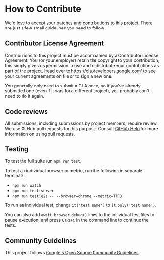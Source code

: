 # How to Contribute

We'd love to accept your patches and contributions to this project. There are
just a few small guidelines you need to follow.

## Contributor License Agreement

Contributions to this project must be accompanied by a Contributor License
Agreement. You (or your employer) retain the copyright to your contribution;
this simply gives us permission to use and redistribute your contributions as
part of the project. Head over to <https://cla.developers.google.com/> to see
your current agreements on file or to sign a new one.

You generally only need to submit a CLA once, so if you've already submitted one
(even if it was for a different project), you probably don't need to do it
again.

## Code reviews

All submissions, including submissions by project members, require review. We
use GitHub pull requests for this purpose. Consult
[GitHub Help](https://help.github.com/articles/about-pull-requests/) for more
information on using pull requests.

## Testing

To test the full suite run `npm run test`.

To test an individual browser or metric, run the following in separate terminals:

- `npm run watch`
- `npm run test:server`
- `npm run test:e2e -- --browser=chrome --metric=TTFB`

To run an individual test, change `it('test name')` to `it.only('test name')`.

You can also add `await browser.debug()` lines to the individual test files to pause execution, and press `CTRL+C` in the command line to continue the tests.

## Community Guidelines

This project follows [Google's Open Source Community
Guidelines](https://opensource.google/conduct/).
